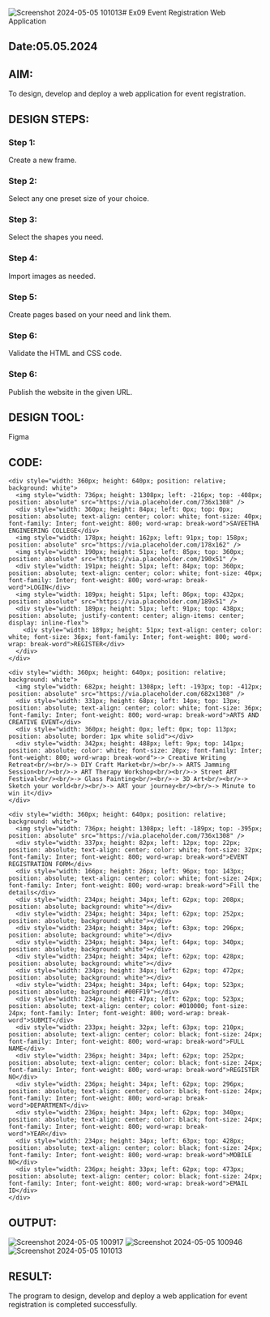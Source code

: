 ![Screenshot 2024-05-05 101013](https://github.com/MabbuAdarsh/Figma/assets/149365583/cdec4a29-25c1-4be0-afd8-2f5e67b32652)# Ex09 Event Registration Web Application
## Date:05.05.2024

## AIM:
To design, develop and deploy a web application for event registration.

## DESIGN STEPS:

### Step 1:
Create a new frame.

### Step 2:
Select any one preset size of your choice.

### Step 3:
Select the shapes you need.

### Step 4:
Import images as needed.

### Step 5:
Create pages based on your need and link them.

### Step 6:

Validate the HTML and CSS code.

### Step 6:

Publish the website in the given URL.

## DESIGN TOOL:
Figma

## CODE:
```
<div style="width: 360px; height: 640px; position: relative; background: white">
  <img style="width: 736px; height: 1308px; left: -216px; top: -408px; position: absolute" src="https://via.placeholder.com/736x1308" />
  <div style="width: 360px; height: 84px; left: 0px; top: 0px; position: absolute; text-align: center; color: white; font-size: 40px; font-family: Inter; font-weight: 800; word-wrap: break-word">SAVEETHA ENGINEERING COLLEGE</div>
  <img style="width: 178px; height: 162px; left: 91px; top: 158px; position: absolute" src="https://via.placeholder.com/178x162" />
  <img style="width: 190px; height: 51px; left: 85px; top: 360px; position: absolute" src="https://via.placeholder.com/190x51" />
  <div style="width: 191px; height: 51px; left: 84px; top: 360px; position: absolute; text-align: center; color: white; font-size: 40px; font-family: Inter; font-weight: 800; word-wrap: break-word">LOGIN</div>
  <img style="width: 189px; height: 51px; left: 86px; top: 432px; position: absolute" src="https://via.placeholder.com/189x51" />
  <div style="width: 189px; height: 51px; left: 91px; top: 438px; position: absolute; justify-content: center; align-items: center; display: inline-flex">
    <div style="width: 189px; height: 51px; text-align: center; color: white; font-size: 36px; font-family: Inter; font-weight: 800; word-wrap: break-word">REGISTER</div>
  </div>
</div>
```
```
<div style="width: 360px; height: 640px; position: relative; background: white">
  <img style="width: 682px; height: 1308px; left: -193px; top: -412px; position: absolute" src="https://via.placeholder.com/682x1308" />
  <div style="width: 331px; height: 68px; left: 14px; top: 13px; position: absolute; text-align: center; color: white; font-size: 36px; font-family: Inter; font-weight: 800; word-wrap: break-word">ARTS AND CREATIVE EVENT</div>
  <div style="width: 360px; height: 0px; left: 0px; top: 113px; position: absolute; border: 1px white solid"></div>
  <div style="width: 342px; height: 488px; left: 9px; top: 141px; position: absolute; color: white; font-size: 20px; font-family: Inter; font-weight: 800; word-wrap: break-word">-> Creative Writing Retreat<br/><br/>-> DIY Craft Market<br/><br/>-> ARTS Jamming Session<br/><br/>-> ART Therapy Workshop<br/><br/>-> Street ART Festival<br/><br/>-> Glass Painting<br/><br/>-> 3D Art<br/><br/>-> Sketch your world<br/><br/>-> ART your journey<br/><br/>-> Minute to win it</div>
</div>
```
```
<div style="width: 360px; height: 640px; position: relative; background: white">
  <img style="width: 736px; height: 1308px; left: -189px; top: -395px; position: absolute" src="https://via.placeholder.com/736x1308" />
  <div style="width: 337px; height: 82px; left: 12px; top: 22px; position: absolute; text-align: center; color: white; font-size: 32px; font-family: Inter; font-weight: 800; word-wrap: break-word">EVENT REGISTRATION FORM</div>
  <div style="width: 166px; height: 26px; left: 96px; top: 143px; position: absolute; text-align: center; color: white; font-size: 24px; font-family: Inter; font-weight: 800; word-wrap: break-word">Fill the details</div>
  <div style="width: 234px; height: 34px; left: 62px; top: 208px; position: absolute; background: white"></div>
  <div style="width: 234px; height: 34px; left: 62px; top: 252px; position: absolute; background: white"></div>
  <div style="width: 234px; height: 34px; left: 63px; top: 296px; position: absolute; background: white"></div>
  <div style="width: 234px; height: 34px; left: 64px; top: 340px; position: absolute; background: white"></div>
  <div style="width: 234px; height: 34px; left: 62px; top: 428px; position: absolute; background: white"></div>
  <div style="width: 234px; height: 34px; left: 62px; top: 472px; position: absolute; background: white"></div>
  <div style="width: 234px; height: 34px; left: 64px; top: 523px; position: absolute; background: #00FF19"></div>
  <div style="width: 234px; height: 47px; left: 62px; top: 523px; position: absolute; text-align: center; color: #010000; font-size: 24px; font-family: Inter; font-weight: 800; word-wrap: break-word">SUBMIT</div>
  <div style="width: 233px; height: 32px; left: 63px; top: 210px; position: absolute; text-align: center; color: black; font-size: 24px; font-family: Inter; font-weight: 800; word-wrap: break-word">FULL NAME</div>
  <div style="width: 236px; height: 34px; left: 62px; top: 252px; position: absolute; text-align: center; color: black; font-size: 24px; font-family: Inter; font-weight: 800; word-wrap: break-word">REGISTER NO</div>
  <div style="width: 236px; height: 34px; left: 62px; top: 296px; position: absolute; text-align: center; color: black; font-size: 24px; font-family: Inter; font-weight: 800; word-wrap: break-word">DEPARTMENT</div>
  <div style="width: 236px; height: 34px; left: 62px; top: 340px; position: absolute; text-align: center; color: black; font-size: 24px; font-family: Inter; font-weight: 800; word-wrap: break-word">YEAR</div>
  <div style="width: 234px; height: 34px; left: 63px; top: 428px; position: absolute; text-align: center; color: black; font-size: 24px; font-family: Inter; font-weight: 800; word-wrap: break-word">MOBILE NO</div>
  <div style="width: 236px; height: 33px; left: 62px; top: 473px; position: absolute; text-align: center; color: black; font-size: 24px; font-family: Inter; font-weight: 800; word-wrap: break-word">EMAIL ID</div>
</div>
```
## OUTPUT:
![Screenshot 2024-05-05 100917](https://github.com/MabbuAdarsh/Figma/assets/149365583/b95e4d49-9ed9-4907-8c7f-98b16b99eae0)
![Screenshot 2024-05-05 100946](https://github.com/MabbuAdarsh/Figma/assets/149365583/8ecbb82b-d6c2-48cb-b391-5a4d10265900)
![Screenshot 2024-05-05 101013](https://github.com/MabbuAdarsh/Figma/assets/149365583/87324229-dd8e-4aff-b188-0960f6625463)

## RESULT:
The program to design, develop and deploy a web application for event registration is completed successfully.
